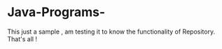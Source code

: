 # Java-Programs-
This just a sample , am testing it to know the functionality of Repository. That's all !
